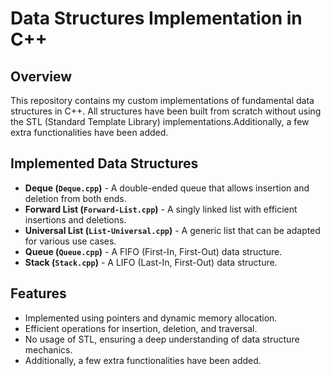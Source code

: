 # Data Structures Implementation in C++

## Overview
This repository contains my custom implementations of fundamental data structures in C++. All structures have been built from scratch without using the STL (Standard Template Library) implementations.Additionally, a few extra functionalities have been added.

## Implemented Data Structures
- **Deque (`Deque.cpp`)** - A double-ended queue that allows insertion and deletion from both ends.
- **Forward List (`Forward-List.cpp`)** - A singly linked list with efficient insertions and deletions.
- **Universal List (`List-Universal.cpp`)** - A generic list that can be adapted for various use cases.
- **Queue (`Queue.cpp`)** - A FIFO (First-In, First-Out) data structure.
- **Stack (`Stack.cpp`)** - A LIFO (Last-In, First-Out) data structure.

## Features
- Implemented using pointers and dynamic memory allocation.
- Efficient operations for insertion, deletion, and traversal.
- No usage of STL, ensuring a deep understanding of data structure mechanics.
- Additionally, a few extra functionalities have been added.
